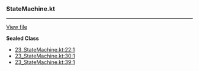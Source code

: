 ### StateMachine.kt
---
[View file](../../precision_analyzed/23_StateMachine.kt)

**Sealed Class**

 - [23_StateMachine.kt:22:1](../../precision_analyzed/23_StateMachine.kt#L22)
 - [23_StateMachine.kt:30:1](../../precision_analyzed/23_StateMachine.kt#L30)
 - [23_StateMachine.kt:39:1](../../precision_analyzed/23_StateMachine.kt#L39)
